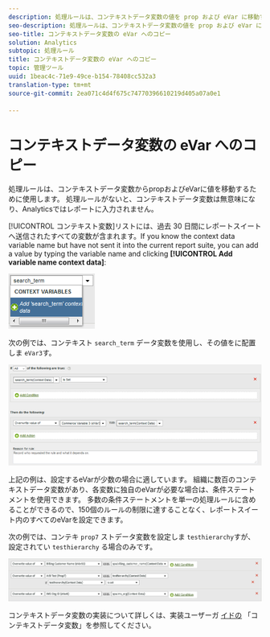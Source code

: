 ```yaml
---
description: 処理ルールは、コンテキストデータ変数の値を prop および eVar に移動するために使用されます。
seo-description: 処理ルールは、コンテキストデータ変数の値を prop および eVar に移動するために使用されます。
seo-title: コンテキストデータ変数の eVar へのコピー
solution: Analytics
subtopic: 処理ルール
title: コンテキストデータ変数の eVar へのコピー
topic: 管理ツール
uuid: 1beac4c-71e9-49ce-b154-78408cc532a3
translation-type: tm+mt
source-git-commit: 2ea071c4d4f675c74770396610219d405a07a0e1

---
```



# コンテキストデータ変数の eVar へのコピー

処理ルールは、コンテキストデータ変数からpropおよびeVarに値を移動するために使用します。 処理ルールがないと、コンテキストデータ変数は無意味になり、Analyticsではレポートに入力されません。

[!UICONTROL コンテキスト変数]リストには、過去 30 日間にレポートスイートへ送信されたすべての変数が含まれます。If you know the context data variable name but have not sent it into the current report suite, you can add a value by typing the variable name and clicking **[!UICONTROL Add variable name context data]**:

![追加](assets/add-context-variable.png)

次の例では、コンテキスト `search_term` データ変数を使用し、その値をに配置しま `eVar3`す。

![設定](assets/set-context-data.png)

上記の例は、設定するeVarが少数の場合に適しています。 組織に数百のコンテキストデータ変数があり、各変数に独自のeVarが必要な場合は、条件ステートメントを使用できます。 多数の条件ステートメントを単一の処理ルールに含めることができるので、150個のルールの制限に達することなく、レポートスイート内のすべてのeVarを設定できます。

次の例では、コンテキ `prop7` ストデータ変数を設定しま `testhierarchy`すが、設定されてい `testhierarchy` る場合のみです。

![条件付き](assets/add-conditional.png)

コンテキストデータ変数の実装について詳しくは、実装ユーザーガ [イドの](../../../../implement/js-implementation/c-variables/context-data-variables.md) 「コンテキストデータ変数」を参照してください。
